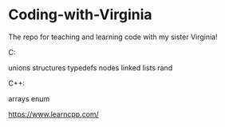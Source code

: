 # Coding-with-Virginia
The repo for teaching and learning code with my sister Virginia!

C:

unions structures typedefs nodes linked lists rand


C++:

arrays enum

https://www.learncpp.com/
